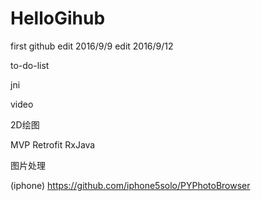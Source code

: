 # HelloGihub
first github
edit 2016/9/9
edit 2016/9/12

to-do-list

jni

video

2D绘图

MVP Retrofit RxJava

图片处理

(iphone) https://github.com/iphone5solo/PYPhotoBrowser
